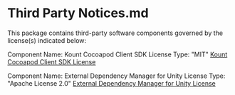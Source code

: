 # Third Party Notices.md

This package contains third-party software components governed by the license(s) indicated below:

Component Name: Kount Cocoapod Client SDK
License Type: "MIT"
[Kount Cocoapod Client SDK License](https://github.com/Kount/kount-cocoa-pods-source/blob/main/LICENSE)

Component Name: External Dependency Manager for Unity
License Type: "Apache License 2.0"
[External Dependency Manager for Unity License](https://github.com/googlesamples/unity-jar-resolver/blob/master/LICENSE)
